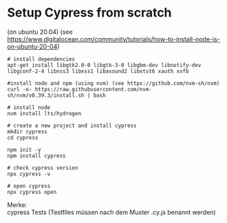 # Setup Cypress from scratch
(on ubuntu 20.04) (see https://www.digitalocean.com/community/tutorials/how-to-install-node-js-on-ubuntu-20-04)
```
# install dependencies
apt-get install libgtk2.0-0 libgtk-3-0 libgbm-dev libnotify-dev libgconf-2-4 libnss3 libxss1 libasound2 libxtst6 xauth xvfb

#install node and npm (using nvm) (see https://github.com/nvm-sh/nvm)
curl -o- https://raw.githubusercontent.com/nvm-sh/nvm/v0.39.3/install.sh | bash

# install node
nvm install lts/hydrogen

# create a new project and install cypress
mkdir cypress
cd cypress

npm init -y
npm install cypress

# check cypress version
npx cypress -v

# open cypress
npx cypress open
```
Merke:  
cypress Tests (Testfiles müssen nach dem Muster <name>.cy.js benannt werden)